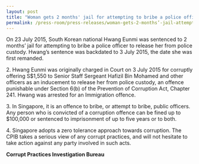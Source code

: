 ```yaml
---
layout: post
title: "Woman gets 2 months' jail for attempting to bribe a police officer"
permalink: /press-room/press-releases/woman-gets-2-months’-jail-attempting-bribe-police-officer/
---
```


On 23 July 2015, South Korean national Hwang Eunmi was sentenced to 2 months’ jail for attempting to bribe a police officer to release her from police custody. Hwang’s sentence was backdated to 3 July 2015, the date she was first remanded.

2\. Hwang Eunmi was originally charged in Court on 3 July 2015 for corruptly offering S$1,550 to Senior Staff Sergeant Hafizil Bin Mohamed and other officers as an inducement to release her from police custody, an offence punishable under Section 6(b) of the Prevention of Corruption Act, Chapter 241. Hwang was arrested for an Immigration offence.

3\. In Singapore, it is an offence to bribe, or attempt to bribe, public officers. Any person who is convicted of a corruption offence can be fined up to $100,000 or sentenced to imprisonment of up to five years or to both.

4\. Singapore adopts a zero tolerance approach towards corruption. The CPIB takes a serious view of any corrupt practices, and will not hesitate to take action against any party involved in such acts.

**Corrupt Practices Investigation Bureau**
